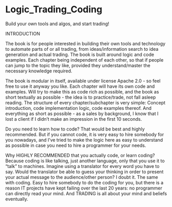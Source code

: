# Logic_Trading_Coding
Build your own tools and algos, and start trading!

INTRODUCTION

The book is for people interested in building their own tools and technology to automate parts of or all trading, from ideas/information search to idea generation and actual trading. The book is built around logic and code examples. Each chapter being independent of each other, so that if people can jump to the topic they like, provided they understand/master the necessary knowledge required. 

The book is modular in itself, available under license Apache 2.0 - so feel free to use it anyway you like. Each chapter will have its own code and examples. Will try to make this as code rich as possible, and the book as short textually as possible - the idea is to practice/trade, not fall asleep reading. The structure of every chapter/subchapter is very simple:
Concept introduction, 
code implementation logic, 
code examples thereof. 
And everything as short as possible - as a sales by background, I know that I lost a client if I didn’t make an impression in the first 10 seconds.

Do you need to learn how to code? That would be best and highly recommended. But if you cannot code, it is very easy to hire somebody for you nowadays, and I’ve tried to make the logic here as easy to understand as possible in case you need to hire a programmer for your needs.

Why HIGHLY RECOMMENDED that you actually code, or learn coding? Because coding is like talking, just another language, only that you use it to “talk” to machines. Imagine using a translator for every word you have to say. Would the translator be able to guess your thinking in order to present your actual message to the audience/other person? I doubt it. The same with coding. Easy to hire somebody to do the coding for you, but there is a reason IT projects have kept failing over the last 20 years: no programmer can directly read your mind. And TRADING is all about your mind and beliefs eventually.

